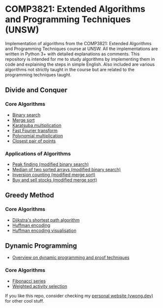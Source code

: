 # COMP3821: Extended Algorithms and Programming Techniques (UNSW)
Implementation of algorithms from the COMP3821: Extended Algorithms and Programming Techniques course at UNSW. All the implementations are written in Python 3+ with detailed explanations as comments. This repository is intended for me to study algorithms by implementing them in code and explaining the steps in simple English. Also included are various algorithms not strictly taught in the course but are related to the programming techniques taught.

## Divide and Conquer
### Core Algorithms
- [Binary search](https://github.com/V-Wong/COMP3821/blob/master/Divide%20and%20Conquer/binary_search.py)
- [Merge sort](https://github.com/V-Wong/COMP3821/blob/master/Divide%20and%20Conquer/merge_sort.py)
- [Karatsuba multiplication](https://github.com/V-Wong/COMP3821/blob/master/Divide%20and%20Conquer/karatsuba_multiplication.py)
- [Fast Fourier transform](https://github.com/V-Wong/COMP3821/blob/master/Divide%20and%20Conquer/fast_fourier_transform.py)
- [Polynomial multiplication](https://github.com/V-Wong/COMP3821/blob/master/Divide%20and%20Conquer/polynomial_multiplication.py)
- [Closest pair of points](https://github.com/V-Wong/COMP3821/blob/master/Divide%20and%20Conquer/closest_pair_of_points.py)
### Applications of Algorithms
- [Peak finding (modified binary search)](https://github.com/V-Wong/COMP3821/blob/master/Divide%20and%20Conquer/peak_finder.py)
- [Median of two sorted arrays (modified binary search)](https://github.com/V-Wong/COMP3821/blob/master/Divide%20and%20Conquer/median_of_two_arrays.py)
- [Inversion counting (modified merge sort)](https://github.com/V-Wong/COMP3821/blob/master/Divide%20and%20Conquer/inversion_counter.py)
- [Buy and sell stocks (modified merge sort)](https://github.com/V-Wong/COMP3821/blob/master/Divide%20and%20Conquer/buy_and_sell_stock.py)

## Greedy Method
### Core Algorithms
- [Dijkstra's shortest path algorithm](https://github.com/V-Wong/COMP3821/blob/master/Greedy/dijkstra.py)
- [Huffman encoding](https://github.com/V-Wong/Huffman-Encoding/blob/master/huffmanEncode.js)
- [Huffman encoding visualisation](https://vwong.dev/Huffman-Encoding/)

## Dynamic Programming
- [Overview on dynamic programming and proof techniques](https://github.com/V-Wong/COMP3821/blob/master/Dynamic%20Programming/README.md)
### Core Algorithms
- [Fibonacci series](https://github.com/V-Wong/COMP3821/blob/master/Dynamic%20Programming/fibonacci.py)
- [Weighted activity selection](https://github.com/V-Wong/COMP3821/blob/master/Dynamic%20Programming/weighted_activity_selection.py)

If you like this repo, consider checking my [personal website (vwong.dev)](https://vwong.dev) for other cool stuff.
